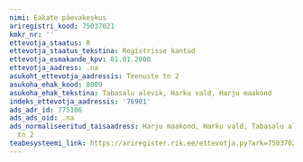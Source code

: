 ```yaml
---
nimi: Eakate päevakeskus
ariregistri_kood: 75037021
kmkr_nr: ''
ettevotja_staatus: R
ettevotja_staatus_tekstina: Registrisse kantud
ettevotja_esmakande_kpv: 01.01.2000
ettevotja_aadress: .na
asukoht_ettevotja_aadressis: Teenuste tn 2
asukoha_ehak_kood: 8009
asukoha_ehak_tekstina: Tabasalu alevik, Harku vald, Harju maakond
indeks_ettevotja_aadressis: '76901'
ads_adr_id: 775106
ads_ads_oid: .na
ads_normaliseeritud_taisaadress: Harju maakond, Harku vald, Tabasalu alevik, Teenuste
  tn 2
teabesysteemi_link: https://ariregister.rik.ee/ettevotja.py?ark=75037021&ref=rekvisiidid
---
```

